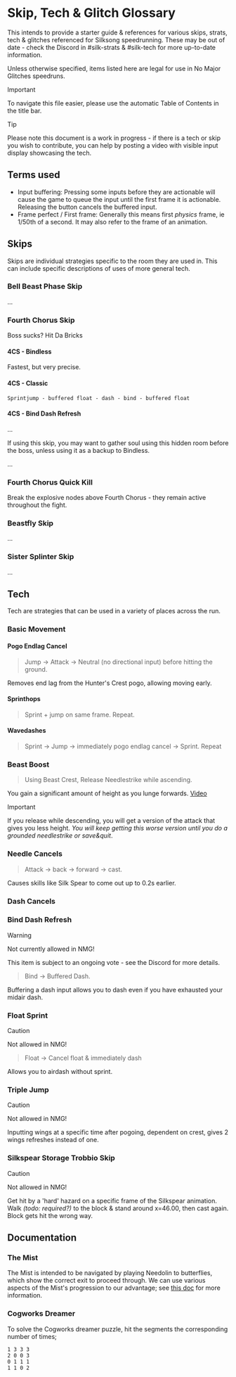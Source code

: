 # Skip, Tech & Glitch Glossary

This intends to provide a starter guide & references for various skips, strats, tech & glitches referenced for Silksong speedrunning. These may be out of date - check the Discord in #silk-strats & #silk-tech for more up-to-date information.

Unless otherwise specified, items listed here are legal for use in No Major Glitches speedruns.

> [!IMPORTANT]
> To navigate this file easier, please use the automatic Table of Contents in the title bar.

> [!TIP]
> Please note this document is a work in progress - if there is a tech or skip you wish to contribute, you can help by posting a video with visible input display showcasing the tech.

## Terms used

- Input buffering: Pressing some inputs before they are actionable will cause the game to queue the input until the first frame it is actionable. Releasing the button cancels the buffered input.
- Frame perfect / First frame: Generally this means first _physics_ frame, ie 1/50th of a second. It may also refer to the frame of an animation.

## Skips

Skips are individual strategies specific to the room they are used in. This can include specific descriptions of uses of more general tech.

### Bell Beast Phase Skip

...

### Fourth Chorus Skip

Boss sucks? Hit Da Bricks

#### 4CS - Bindless

Fastest, but very precise.

<!-- TODO: insert video -->

#### 4CS - Classic

`Sprintjump - buffered float - dash - bind - buffered float`

#### 4CS - Bind Dash Refresh

...

If using this skip, you may want to gather soul using this hidden room before the boss, unless using it as a backup to Bindless.

...

### Fourth Chorus Quick Kill

Break the explosive nodes above Fourth Chorus - they remain active throughout the fight.

### Beastfly Skip

...

### Sister Splinter Skip

...

## Tech

Tech are strategies that can be used in a variety of places across the run.

### Basic Movement

#### Pogo Endlag Cancel

> Jump -> Attack -> Neutral (no directional input) before hitting the ground.

Removes end lag from the Hunter's Crest pogo, allowing moving early.

#### Sprinthops

> Sprint + jump on same frame. Repeat.

#### Wavedashes

> Sprint -> Jump -> immediately pogo endlag cancel -> Sprint. Repeat

### Beast Boost

> Using Beast Crest, Release Needlestrike while ascending.

You gain a significant amount of height as you lunge forwards. [Video](/media/videos/Beast_Boost.mp4)  <!-- TODO: change to github embed -->

> [!IMPORTANT]
> If you release while descending, you will get a version of the attack that gives you less height. _You will keep getting this worse version until you do a grounded needlestrike or save&quit_.

### Needle Cancels

> Attack -> back -> forward -> cast.

Causes skills like Silk Spear to come out up to 0.2s earlier.

### Dash Cancels

### Bind Dash Refresh

> [!WARNING]
> Not currently allowed in NMG!
>
> This item is subject to an ongoing vote - see the Discord for more details.

> Bind -> Buffered Dash.

Buffering a dash input allows you to dash even if you have exhausted your midair dash.

### Float Sprint

> [!CAUTION]
> Not allowed in NMG!

> Float -> Cancel float & immediately dash

Allows you to airdash without sprint.

### Triple Jump

> [!CAUTION]
> Not allowed in NMG!

Inputting wings at a specific time after pogoing, dependent on crest, gives 2 wings refreshes instead of one.

### Silkspear Storage Trobbio Skip

> [!CAUTION]
> Not allowed in NMG!

Get hit by a 'hard' hazard on a specific frame of the Silkspear animation. Walk _(todo: required?)_ to the block & stand around x=46.00, then cast again. Block gets hit the wrong way.

<!-- TODO: example + extract silkspear storage to tech -->

## Documentation

### The Mist

The Mist is intended to be navigated by playing Needolin to butterflies, which show the correct exit to proceed through. We can use various aspects of the Mist's progression to our advantage; see [this doc](https://docs.google.com/document/d/1wGYxE_mDfZ_Qtbs6cvcTZggTFPYTBJ9Rijno0VZkNdA/view) for more information.

### Cogworks Dreamer

To solve the Cogworks dreamer puzzle, hit the segments the corresponding number of times;

```
1 3 3 3
2 0 0 3
0 1 1 1
1 1 0 2
```
